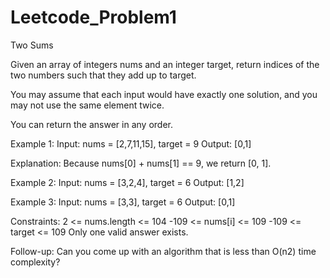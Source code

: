 # Leetcode_Problem1

Two Sums

Given an array of integers nums and an integer target, return indices of the two numbers such that they add up to target.

You may assume that each input would have exactly one solution, and you may not use the same element twice.

You can return the answer in any order.

Example 1:
Input: nums = [2,7,11,15],
target = 9
Output: [0,1]

Explanation:
Because nums[0] + nums[1] == 9, we return [0, 1].



Example 2:
Input: nums = [3,2,4], 
target = 6
Output: [1,2]



Example 3:
Input: nums = [3,3], 
target = 6
Output: [0,1]
 

Constraints:
2 <= nums.length <= 104
-109 <= nums[i] <= 109
-109 <= target <= 109
Only one valid answer exists.
 

Follow-up: Can you come up with an algorithm that is less than O(n2) time complexity?
